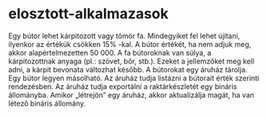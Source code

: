 # elosztott-alkalmazasok

  Egy bútor lehet kárpitozott vagy tömör fa. Mindegyiket fel lehet újítani, ilyenkor az értékük csökken 15% -kal. A bútor értékét, ha nem adjuk meg, akkor alapértelmezetten 50 000. A fa bútoroknak van súlya, a kárpitozottnak anyaga (pl.: szövet, bőr, stb.). Ezeket a jellemzőket meg kell adni, a kárpit bevonata változhat később. A bútorokat egy áruház tárolja. Egy bútor legyen másolható. Az áruház tudja listázni a bútorait érték szerinti rendezésben. Az áruház tudja exportálni a raktárkészletét egy bináris állományba. Amikor „létrejön” egy áruház, akkor aktualizálja magát, ha van létező bináris állomány. 
